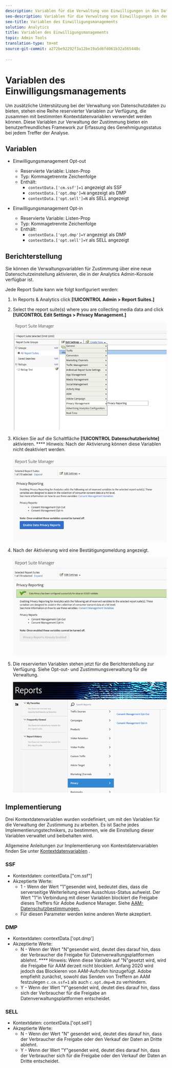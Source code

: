 ```yaml
---
description: Variablen für die Verwaltung von Einwilligungen in den Datenschutz.
seo-description: Variablen für die Verwaltung von Einwilligungen in den Datenschutz.
seo-title: Variablen des Einwilligungsmanagements
solution: Analytics
title: Variablen des Einwilligungsmanagements
topic: Admin Tools
translation-type: tm+mt
source-git-commit: a272be92292f3a12be19a5d6fd061b32a565448c

---
```



# Variablen des Einwilligungsmanagements

Um zusätzliche Unterstützung bei der Verwaltung von Datenschutzdaten zu bieten, stehen eine Reihe reservierter Variablen zur Verfügung, die zusammen mit bestimmten Kontextdatenvariablen verwendet werden können.
Diese Variablen zur Verwaltung der Zustimmung bieten ein benutzerfreundliches Framework zur Erfassung des Genehmigungsstatus bei jedem Treffer der Analyse.

## Variablen

* Einwilligungsmanagement Opt-out
   * Reservierte Variable: Listen-Prop
   * Typ: Kommagetrennte Zeichenfolge
   * Enthält:
      * `contextData.['cm.ssf']=1` angezeigt als SSF
      * `contextData.['opt.dmp']=N` angezeigt als DMP
      * `contextData.['opt.sell']=N` als SELL angezeigt

* Einwilligungsmanagement Opt-in
   * Reservierte Variable: Listen-Prop
   * Typ: Kommagetrennte Zeichenfolge
   * Enthält:
      * `contextData.['opt.dmp']=Y` angezeigt als DMP
      * `contextData.['opt.sell']=Y` als SELL angezeigt

## Berichterstellung  

Sie können die Verwaltungsvariablen für Zustimmung über eine neue Datenschutzeinstellung aktivieren, die in der Analytics Admin-Konsole verfügbar ist.

Jede Report Suite kann wie folgt konfiguriert werden:
1. In Reports &amp; Analytics click **[!UICONTROL Admin &gt; Report Suites.]**
1. Select the report suite(s) where you are collecting media data and click **[!UICONTROL Edit Settings &gt; Privacy Management.]**

   ![](assets/rsm-privacy-select.png)

1. Klicken Sie auf die Schaltfläche **[!UICONTROL Datenschutzberichte]** aktivieren. **** Hinweis: Nach der Aktivierung können diese Variablen nicht deaktiviert werden.

   ![](assets/rsm-privacy-enable.png)

1. Nach der Aktivierung wird eine Bestätigungsmeldung angezeigt.

   ![](assets/rsm-privacy-config.png)

1. Die reservierten Variablen stehen jetzt für die Berichterstellung zur Verfügung.  Siehe Opt-out- und Zustimmungsverwaltung für die Verwaltung.

   ![](assets/rsm-privacy-reports.png)

## Implementierung

Drei Kontextdatenvariablen wurden vordefiniert, um mit den Variablen für die Verwaltung der Zustimmung zu arbeiten.  Es ist Sache jedes Implementierungstechnikers, zu bestimmen, wie die Einstellung dieser Variablen verwaltet und beibehalten wird.

Allgemeine Anleitungen zur Implementierung von Kontextdatenvariablen finden Sie unter [Kontextdatenvariablen](https://docs.adobe.com/help/en/analytics/implementation/javascript-implementation/variables-analytics-reporting/context-data-variables.html) .

### SSF

* Kontextdaten: contextData.["cm.ssf"]
* Akzeptierte Werte:
   * 1 - Wenn der Wert "1"gesendet wird, bedeutet dies, dass die serverseitige Weiterleitung einen Ausschluss-Status aufweist. Der Wert "1"in Verbindung mit dieser Variablen blockiert die Freigabe dieses Treffers für Adobe Audience Manager. Siehe [AAM-Datenschutzbestimmungen.](https://docs.adobe.com/help/en/analytics/integration/audience-analytics/audience-analytics-workflow/ssf-gdpr.html)
   * Für diesen Parameter werden keine anderen Werte akzeptiert.

### DMP

* Kontextdaten: contextData.['opt.dmp']
* Akzeptierte Werte:
   * N - Wenn der Wert "N"gesendet wird, deutet dies darauf hin, dass der Verbraucher die Freigabe für Datenverwaltungsplattformen ablehnt. **** Hinweis: Wenn diese Variable auf "N"gesetzt wird, wird die Freigabe für AAM derzeit nicht blockiert. Anfang 2020 wird jedoch das Blockieren von AAM-Aufrufen hinzugefügt. Adobe empfiehlt zunächst, sowohl das Senden von Treffern an AAM festzulegen `c.cm.ssf=1` als auch `c.opt.dmp=N` zu verhindern.
   * Y - Wenn der Wert "Y"gesendet wird, deutet dies darauf hin, dass sich der Verbraucher für die Freigabe an Datenverwaltungsplattformen entscheidet.

### SELL

* Kontextdaten: contextData.['opt.sell']
* Akzeptierte Werte:
   * N - Wenn der Wert "N" gesendet wird, deutet dies darauf hin, dass der Verbraucher die Freigabe oder den Verkauf der Daten an Dritte ablehnt.
   * Y - Wenn der Wert "Y"gesendet wird, deutet dies darauf hin, dass der Verbraucher sich für die Freigabe oder den Verkauf der Daten an Dritte entscheidet.
